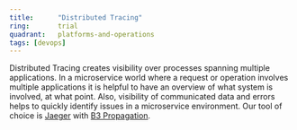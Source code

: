```yaml
---
title:      "Distributed Tracing"
ring:       trial
quadrant:   platforms-and-operations
tags: [devops]
---
```


Distributed Tracing creates visibility over processes spanning multiple applications.
In a microservice world where a request or operation involves multiple applications it is helpful to have an overview of what system is involved, at what point.
Also, visibility of communicated data and errors helps to quickly identify issues in a microservice environment.
Our tool of choice is [Jaeger](/platforms-and-operations/jaeger/) with [B3 Propagation](https://github.com/openzipkin/b3-propagation).
